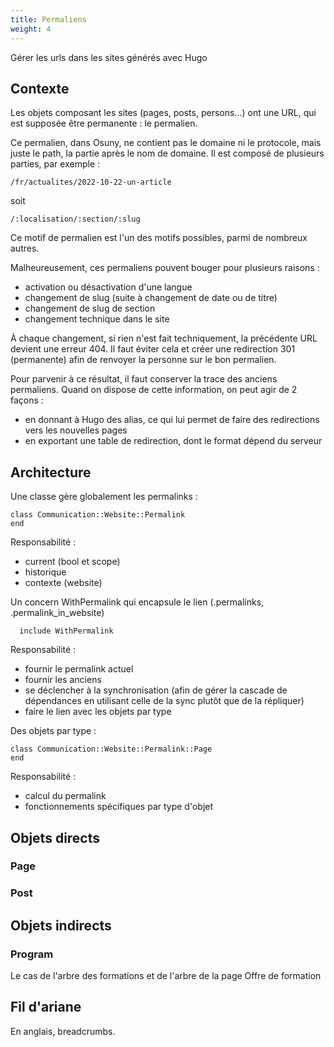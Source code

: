 ```yaml
---
title: Permaliens
weight: 4
---
```


Gérer les urls dans les sites générés avec Hugo

## Contexte

Les objets composant les sites (pages, posts, persons...) ont une URL, qui est supposée être permanente : le permalien. 

Ce permalien, dans Osuny, ne contient pas le domaine ni le protocole, mais juste le path, la partie après le nom de domaine. Il est composé de plusieurs parties, par exemple :

```
/fr/actualites/2022-10-22-un-article
```
soit 
```
/:localisation/:section/:slug
```

Ce motif de permalien est l'un des motifs possibles, parmi de nombreux autres.

Malheureusement, ces permaliens pouvent bouger pour plusieurs raisons : 
- activation ou désactivation d'une langue
- changement de slug (suite à changement de date ou de titre)
- changement de slug de section
- changement technique dans le site

À chaque changement, si rien n'est fait techniquement, la précédente URL devient une erreur 404. Il faut éviter cela et créer une redirection 301 (permanente) afin de renvoyer la personne sur le bon permalien.

Pour parvenir à ce résultat, il faut conserver la trace des anciens permaliens. Quand on dispose de cette information, on peut agir de 2 façons :
- en donnant à Hugo des alias, ce qui lui permet de faire des redirections vers les nouvelles pages
- en exportant une table de redirection, dont le format dépend du serveur

## Architecture

Une classe gère globalement les permalinks :
```
class Communication::Website::Permalink
end
```
Responsabilité :
- current (bool et scope)
- historique
- contexte (website)

Un concern WithPermalink qui encapsule le lien (.permalinks, .permalink_in_website)
```
  include WithPermalink
```
Responsabilité :
- fournir le permalink actuel
- fournir les anciens
- se déclencher à la synchronisation (afin de gérer la cascade de dépendances en utilisant celle de la sync plutôt que de la répliquer)
- faire le lien avec les objets par type

Des objets par type :
```
class Communication::Website::Permalink::Page
end
```
Responsabilité : 
- calcul du permalink
- fonctionnements spécifiques par type d'objet

## Objets directs

### Page

### Post

## Objets indirects

### Program

Le cas de l'arbre des formations et de l'arbre de la page Offre de formation

## Fil d'ariane 

En anglais, breadcrumbs.

